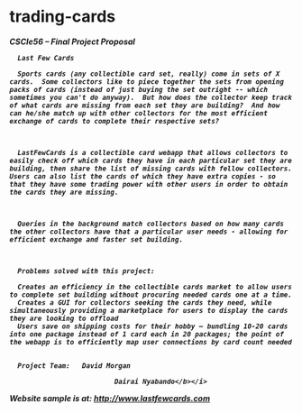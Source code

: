 # trading-cards

<i><b>CSCIe56 – Final Project Proposal 
      
      Last Few Cards
      
      Sports cards (any collectible card set, really) come in sets of X cards.  Some collectors like to piece together the sets from opening packs of cards (instead of just buying the set outright -- which sometimes you can't do anyway).  But how does the collector keep track of what cards are missing from each set they are building?  And how can he/she match up with other collectors for the most efficient exchange of cards to complete their respective sets?
      
       
      
      LastFewCards is a collectible card webapp that allows collectors to easily check off which cards they have in each particular set they are building, then share the list of missing cards with fellow collectors.  Users can also list the cards of which they have extra copies - so that they have some trading power with other users in order to obtain the cards they are missing.  
      
       
      
      Queries in the background match collectors based on how many cards the other collectors have that a particular user needs - allowing for efficient exchange and faster set building.
      
       
      
      Problems solved with this project:
      
      Creates an efficiency in the collectible cards market to allow users to complete set building without procuring needed cards one at a time.
      Creates a GUI for collectors seeking the cards they need, while simultaneously providing a marketplace for users to display the cards they are looking to offload
      Users save on shipping costs for their hobby – bundling 10-20 cards into one package instead of 1 card each in 20 packages; the point of the webapp is to efficiently map user connections by card count needed
       
      
      Project Team:   David Morgan
      
                              Dairai Nyabando</b></i>


Website sample is at: http://www.lastfewcards.com



